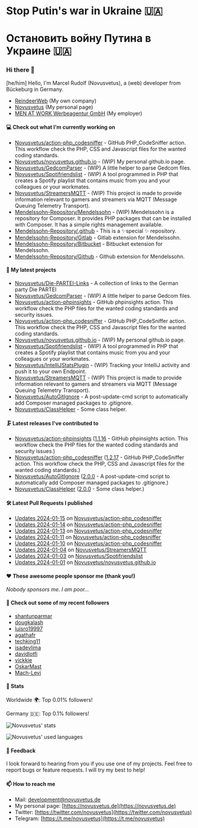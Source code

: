 # Stop Putin's war in Ukraine 🇺🇦
# Остановить войну Путина в Украине 🇺🇦

### Hi there 👋

[he/him]
Hello, I'm Marcel Rudolf (Novusvetus), a (web) developer from Bückeburg in Germany.

* [ReindeerWeb](https://reindeer-web.de) (My own company)
* [Novusvetus](https://novusvetus.de) (My personal page)
* [MEN AT WORK Werbeagentur GmbH](https://www.men-at-work.de/) (My employer)

#### 💻 Check out what I'm currently working on

- [Novusvetus/action-php_codesniffer](https://github.com/Novusvetus/action-php_codesniffer) - GitHub PHP_CodeSniffer action. This workflow check the PHP, CSS and Javascript files for the wanted coding standards.
- [Novusvetus/novusvetus.github.io](https://github.com/Novusvetus/novusvetus.github.io) - (WIP) My personal github.io page.
- [Novusvetus/GedcomParser](https://github.com/Novusvetus/GedcomParser) - (WIP) A little helper to parse Gedcom files.
- [Novusvetus/Spotifriendslist](https://github.com/Novusvetus/Spotifriendslist) - (WIP) A tool programmed in PHP that creates a Spotify playlist that contains music from you and your colleagues or your workmates.
- [Novusvetus/StreamersMQTT](https://github.com/Novusvetus/StreamersMQTT) - (WIP) This project is made to provide information relevant to gamers and streamers via MQTT (Message Queuing Telemetry Transport).
- [Mendelssohn-Repository/Mendelssohn](https://github.com/Mendelssohn-Repository/Mendelssohn) - (WIP) Mendelssohn is a repository for Composer. It provides PHP packages that can be installed with Composer. It has a simple rights management available.
- [Mendelssohn-Repository/.github](https://github.com/Mendelssohn-Repository/.github) - This is a ✨special ✨ repository.
- [Mendelssohn-Repository/Gitlab](https://github.com/Mendelssohn-Repository/Gitlab) - Gitlab  extension for Mendelssohn.
- [Mendelssohn-Repository/Bitbucket](https://github.com/Mendelssohn-Repository/Bitbucket) - Bitbucket  extension for Mendelssohn.
- [Mendelssohn-Repository/Github](https://github.com/Mendelssohn-Repository/Github) - Github  extension for Mendelssohn.

#### 🐣 My latest projects

- [Novusvetus/Die-PARTEI-Links](https://github.com/Novusvetus/Die-PARTEI-Links) - A collection of links to the German party Die PARTEI
- [Novusvetus/GedcomParser](https://github.com/Novusvetus/GedcomParser) - (WIP) A little helper to parse Gedcom files.
- [Novusvetus/action-phpinsights](https://github.com/Novusvetus/action-phpinsights) - GitHub phpinsights action. This workflow check the PHP files for the wanted coding standards and security issues.
- [Novusvetus/action-php_codesniffer](https://github.com/Novusvetus/action-php_codesniffer) - GitHub PHP_CodeSniffer action. This workflow check the PHP, CSS and Javascript files for the wanted coding standards.
- [Novusvetus/novusvetus.github.io](https://github.com/Novusvetus/novusvetus.github.io) - (WIP) My personal github.io page.
- [Novusvetus/Spotifriendslist](https://github.com/Novusvetus/Spotifriendslist) - (WIP) A tool programmed in PHP that creates a Spotify playlist that contains music from you and your colleagues or your workmates.
- [Novusvetus/IntelliJStatsPlugin](https://github.com/Novusvetus/IntelliJStatsPlugin) - (WIP) Tracking your IntelliJ activity and push it to your own Endpoint.
- [Novusvetus/StreamersMQTT](https://github.com/Novusvetus/StreamersMQTT) - (WIP) This project is made to provide information relevant to gamers and streamers via MQTT (Message Queuing Telemetry Transport).
- [Novusvetus/AutoGitIgnore](https://github.com/Novusvetus/AutoGitIgnore) - A post-update-cmd script to automatically add Composer managed packages to .gitignore.
- [Novusvetus/ClassHelper](https://github.com/Novusvetus/ClassHelper) - Some class helper.

#### 🗜 Latest releases I've contributed to

- [Novusvetus/action-phpinsights](https://github.com/Novusvetus/action-phpinsights) ([1.1.16](https://github.com/Novusvetus/action-phpinsights/releases/tag/1.1.16) - GitHub phpinsights action. This workflow check the PHP files for the wanted coding standards and security issues.)
- [Novusvetus/action-php_codesniffer](https://github.com/Novusvetus/action-php_codesniffer) ([1.2.17](https://github.com/Novusvetus/action-php_codesniffer/releases/tag/1.2.17) - GitHub PHP_CodeSniffer action. This workflow check the PHP, CSS and Javascript files for the wanted coding standards.)
- [Novusvetus/AutoGitIgnore](https://github.com/Novusvetus/AutoGitIgnore) ([2.0.0](https://github.com/Novusvetus/AutoGitIgnore/releases/tag/2.0.0) - A post-update-cmd script to automatically add Composer managed packages to .gitignore.)
- [Novusvetus/ClassHelper](https://github.com/Novusvetus/ClassHelper) ([2.0.0](https://github.com/Novusvetus/ClassHelper/releases/tag/2.0.0) - Some class helper.)

#### 🛠 Latest Pull Requests I published

- [Updates 2024-01-15](https://github.com/Novusvetus/action-php_codesniffer/pull/779) on [Novusvetus/action-php_codesniffer](https://github.com/Novusvetus/action-php_codesniffer)
- [Updates 2024-01-14](https://github.com/Novusvetus/action-php_codesniffer/pull/777) on [Novusvetus/action-php_codesniffer](https://github.com/Novusvetus/action-php_codesniffer)
- [Updates 2024-01-13](https://github.com/Novusvetus/action-php_codesniffer/pull/776) on [Novusvetus/action-php_codesniffer](https://github.com/Novusvetus/action-php_codesniffer)
- [Updates 2024-01-11](https://github.com/Novusvetus/action-php_codesniffer/pull/775) on [Novusvetus/action-php_codesniffer](https://github.com/Novusvetus/action-php_codesniffer)
- [Updates 2024-01-10](https://github.com/Novusvetus/action-php_codesniffer/pull/772) on [Novusvetus/action-php_codesniffer](https://github.com/Novusvetus/action-php_codesniffer)
- [Updates 2024-01-04](https://github.com/Novusvetus/StreamersMQTT/pull/14) on [Novusvetus/StreamersMQTT](https://github.com/Novusvetus/StreamersMQTT)
- [Updates 2024-01-03](https://github.com/Novusvetus/Spotifriendslist/pull/13) on [Novusvetus/Spotifriendslist](https://github.com/Novusvetus/Spotifriendslist)
- [Updates 2024-01-01](https://github.com/Novusvetus/novusvetus.github.io/pull/13) on [Novusvetus/novusvetus.github.io](https://github.com/Novusvetus/novusvetus.github.io)

#### ❤️ These awesome people sponsor me (thank you!)

_Nobody sponsors me. I am poor..._

#### 👯 Check out some of my recent followers

- [shantunparmar](https://github.com/shantunparmar)
- [dougkalash](https://github.com/dougkalash)
- [luisro19997](https://github.com/luisro19997)
- [agathafr](https://github.com/agathafr)
- [techking11](https://github.com/techking11)
- [isadevlima](https://github.com/isadevlima)
- [davidlotfi](https://github.com/davidlotfi)
- [vickkie](https://github.com/vickkie)
- [OskarMast](https://github.com/OskarMast)
- [Mach-Levi](https://github.com/Mach-Levi)

#### 🎢 Stats


Worldwide 🌍: Top 0.01% followers!

Germany 🇩🇪: Top 0.1% followers!


![Novusvetus' stats](https://github-readme-stats.vercel.app/api?username=novusvetus&show_icons=true&count_private=true)

![Novusvetus' used languages](https://github-readme-stats.vercel.app/api/top-langs?username=novusvetus&layout=compact)

#### 💬 Feedback
I look forward to hearing from you if you use one of my projects. Feel free to report bugs or feature requests.
I will try my best to help!

#### 📫 How to reach me

- Mail: [development@novusvetus.de](mailto:development@novusvetus.de)
- My personal page: [https://novusvetus.de](https://novusvetus.de)
- Twitter: [https://twitter.com/novusvetus](https://twitter.com/novusvetus)
- Telegram: [https://t.me/novusvetus](https://t.me/novusvetus)
